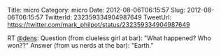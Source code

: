Title: micro
Category: micro
Date: 2012-08-06T06:15:57
Slug: 2012-08-06T06:15:57
TwitterId: 232359334904987649
TweetUrl: https://twitter.com/mark_philpot/status/232359334904987649

RT [@dens](https://twitter.com/dens): Question (from clueless girl at bar): "What happened? Who won??" Answer (from us nerds at the bar): "Earth."
